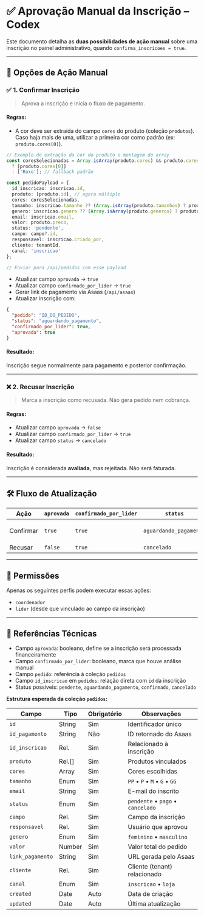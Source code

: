 # ✅ Aprovação Manual da Inscrição – Codex

Este documento detalha as **duas possibilidades de ação manual** sobre uma inscrição no painel administrativo, quando `confirma_inscricoes = true`.

---

## 📌 Opções de Ação Manual

### ✅ 1. Confirmar Inscrição

> Aprova a inscrição e inicia o fluxo de pagamento.

#### Regras:

* A cor deve ser extraída do campo `cores` do produto (coleção `produtos`). Caso haja mais de uma, utilizar a primeira cor como padrão (ex: `produto.cores[0]`).

```ts
// Exemplo de extração da cor do produto e montagem do array
const coresSelecionadas = Array.isArray(produto.cores) && produto.cores.length > 0
  ? [produto.cores[0]]
  : ['Roxo']; // fallback padrão

const pedidoPayload = {
  id_inscricao: inscricao.id,
  produto: [produto.id], // agora múltiplo
  cores: coresSelecionadas,
  tamanho: inscricao.tamanho ?? (Array.isArray(produto.tamanhos) ? produto.tamanhos[0] : 'M'),
  genero: inscricao.genero ?? (Array.isArray(produto.generos) ? produto.generos[0] : 'feminino'),
  email: inscricao.email,
  valor: produto.preco,
  status: 'pendente',
  campo: campo?.id,
  responsavel: inscricao.criado_por,
  cliente: tenantId,
  canal: 'inscricao'
};

// Enviar para /api/pedidos com esse payload
```

* Atualizar campo `aprovada` → `true`
* Atualizar campo `confirmado_por_lider` → `true`
* Gerar link de pagamento via Asaas (`/api/asaas`)
* Atualizar inscrição com:

```json
{
  "pedido": "ID_DO_PEDIDO",
  "status": "aguardando_pagamento",
  "confirmado_por_lider": true,
  "aprovada": true
}
```

#### Resultado:

Inscrição segue normalmente para pagamento e posterior confirmação.

---

### ❌ 2. Recusar Inscrição

> Marca a inscrição como recusada. Não gera pedido nem cobrança.

#### Regras:

* Atualizar campo `aprovada` → `false`
* Atualizar campo `confirmado_por_lider` → `true`
* Atualizar campo `status` → `cancelado`

#### Resultado:

Inscrição é considerada **avaliada**, mas rejeitada. Não será faturada.

---

## 🛠️ Fluxo de Atualização

| Ação      | `aprovada` | `confirmado_por_lider` | `status`               | Pedido                            |
| --------- | ---------- | ---------------------- | ---------------------- | --------------------------------- |
| Confirmar | `true`     | `true`                 | `aguardando_pagamento` | Criado via API com `id_inscricao` |
| Recusar   | `false`    | `true`                 | `cancelado`            | —                                 |

---

## 🔐 Permissões

Apenas os seguintes perfis podem executar essas ações:

* `coordenador`
* `lider` (desde que vinculado ao campo da inscrição)

---

## 📎 Referências Técnicas

* Campo `aprovada`: booleano, define se a inscrição será processada financeiramente
* Campo `confirmado_por_lider`: booleano, marca que houve análise manual
* Campo `pedido`: referência à coleção `pedidos`
* Campo `id_inscricao` em `pedidos`: relação direta com `id` da inscrição
* Status possíveis: `pendente`, `aguardando_pagamento`, `confirmado`, `cancelado`

**Estrutura esperada da coleção `pedidos`:**

| Campo            | Tipo    | Obrigatório | Observações                       |
| ---------------- | ------- | ----------- | --------------------------------- |
| `id`             | String  | Sim         | Identificador único               |
| `id_pagamento`   | String  | Não         | ID retornado do Asaas             |
| `id_inscricao`   | Rel.    | Sim         | Relacionado à inscrição           |
| `produto`        | Rel.[]  | Sim         | Produtos vinculados               |
| `cores`          | Array   | Sim         | Cores escolhidas                  |
| `tamanho`        | Enum    | Sim         | `PP` • `P` • `M` • `G` • `GG`     |
| `email`          | String  | Sim         | E-mail do inscrito                |
| `status`         | Enum    | Sim         | `pendente` • `pago` • `cancelado` |
| `campo`          | Rel.    | Sim         | Campo da inscrição                |
| `responsavel`    | Rel.    | Sim         | Usuário que aprovou               |
| `genero`         | Enum    | Sim         | `feminino` • `masculino`          |
| `valor`          | Number  | Sim         | Valor total do pedido             |
| `link_pagamento` | String  | Sim         | URL gerada pelo Asaas             |
| `cliente`        | Rel.    | Sim         | Cliente (tenant) relacionado      |
| `canal`          | Enum    | Sim         | `inscricao` • `loja`              |
| `created`        | Date    | Auto        | Data de criação                   |
| `updated`        | Date    | Auto        | Última atualização                |
